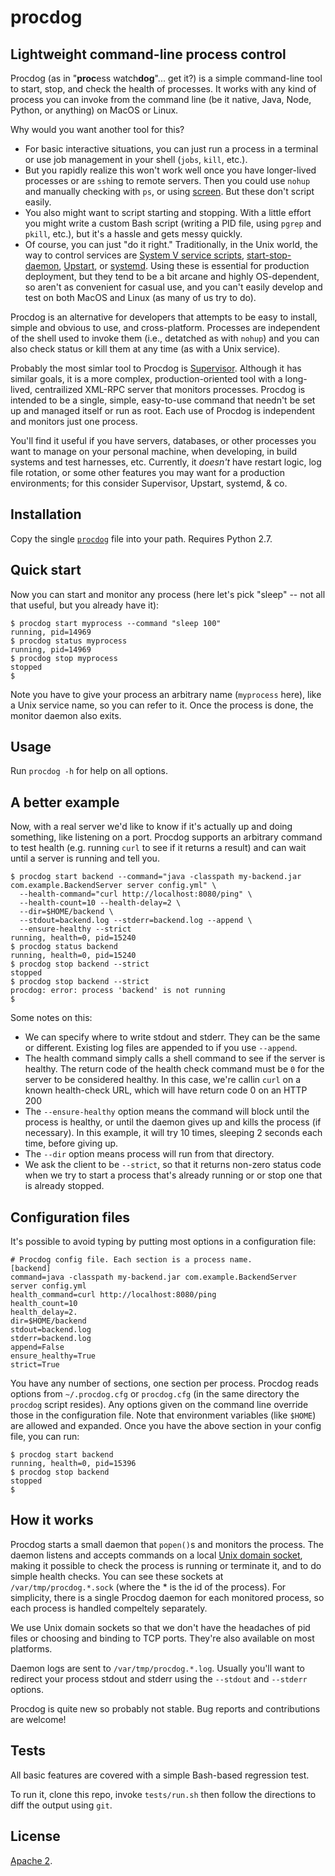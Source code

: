 # procdog

## Lightweight command-line process control

Procdog (as in "**proc**ess watch**dog**"... get it?)
is a simple command-line tool to start, stop, and check the health of
processes. It works with any kind of process you can invoke from the command
line (be it native, Java, Node, Python, or anything) on MacOS or Linux.

Why would you want another tool for this?

- For basic interactive situations, you can just run a process in a terminal
  or use job management in your shell (`jobs`, `kill`, etc.).
- But you rapidly realize this won't work well once you have longer-lived processes
  or are `ssh`ing to remote servers. Then you could use `nohup` and manually
  checking with `ps`, or using [screen](http://en.wikipedia.org/wiki/GNU_Screen).
  But these don't script easily.
- You also might want to script starting and stopping.
  With a little effort you might write a custom Bash script (writing a PID file,
  using `pgrep` and `pkill`, etc.), but it's a hassle and gets messy quickly.
- Of course, you can just "do it right." Traditionally, in the Unix world, the way to
  control services are
  [System V service scripts](http://manpages.ubuntu.com/manpages/trusty/man8/service.8.html),
  [start-stop-daemon](http://manpages.ubuntu.com/manpages/karmic/man8/start-stop-daemon.8.html),
  [Upstart](http://upstart.ubuntu.com/), or
  [systemd](http://www.freedesktop.org/wiki/Software/systemd/).
  Using these is essential for production deployment, but they tend to be a bit arcane
  and highly OS-dependent, so aren't as convenient for casual use, and you can't easily
  develop and test on both MacOS and Linux (as many of us try to do).

Procdog is an alternative for developers that attempts to be easy to install,
simple and obvious to use, and cross-platform. Processes are independent of the
shell used to invoke them (i.e., detatched as with `nohup`) and you can also check
status or kill them at any time (as with a Unix service).

Probably the most simlar tool to Procdog is [Supervisor](https://github.com/Supervisor/supervisor).
Although it has similar goals, it is a more complex, production-oriented tool with a
long-lived, centrailized XML-RPC server that monitors processes. Procdog is intended
to be a single, simple, easy-to-use command that needn't be set up and managed itself
or run as root. Each use of Procdog is independent and monitors just one process.

You'll find it useful if you have servers, databases, or other processes you want
to manage on your personal machine, when developing, in build systems and test
harnesses, etc. Currently, it *doesn't* have restart logic, log file rotation,
or some other features you may want for a production environments; for this
consider Supervisor, Upstart, systemd, & co.


## Installation

Copy the single [`procdog`](https://github.com/jlevy/procdog/blob/master/procdog)
file into your path. Requires Python 2.7.

## Quick start

Now you can start and monitor any process (here let's pick "sleep" -- not all that
useful, but you already have it):

```
$ procdog start myprocess --command "sleep 100"
running, pid=14969
$ procdog status myprocess
running, pid=14969
$ procdog stop myprocess
stopped
$
```

Note you have to give your process an arbitrary name (`myprocess` here), like a Unix
service name, so you can refer to it. Once the process is done, the monitor daemon
also exits.

## Usage

Run `procdog -h` for help on all options.

## A better example

Now, with a real server we'd like to know if it's actually up and doing something,
like listening on a port. Procdog supports an arbitrary command to test health
(e.g. running `curl` to see if it returns a result) and can wait until a server
is running and tell you.

```
$ procdog start backend --command="java -classpath my-backend.jar com.example.BackendServer server config.yml" \
  --health-command="curl http://localhost:8080/ping" \
  --health-count=10 --health-delay=2 \
  --dir=$HOME/backend \
  --stdout=backend.log --stderr=backend.log --append \
  --ensure-healthy --strict
running, health=0, pid=15240
$ procdog status backend
running, health=0, pid=15240
$ procdog stop backend --strict
stopped
$ procdog stop backend --strict
procdog: error: process 'backend' is not running
$
```

Some notes on this:

- We can specify where to write stdout and stderr. They can be the same or different.
  Existing log files are appended to if you use `--append`.
- The health command simply calls a shell command to see if the server is healthy.
  The return code of the health check command must be `0` for the server to be considered
  healthy. In this case, we're callin `curl` on a known health-check URL, which will have
  return code 0 on an HTTP 200 
- The `--ensure-healthy` option means the command will block until the process is healthy,
  or until the daemon gives up and kills the process (if necessary). In this example,
  it will try 10 times, sleeping 2 seconds each time, before giving up.
- The `--dir` option means process will run from that directory.
- We ask the client to be `--strict`, so that it returns non-zero status code when we try to
  start a process that's already running or or stop one that is already stopped.

## Configuration files

It's possible to avoid typing by putting most options in a configuration file:

```
# Procdog config file. Each section is a process name.
[backend]
command=java -classpath my-backend.jar com.example.BackendServer server config.yml
health_command=curl http://localhost:8080/ping
health_count=10
health_delay=2.
dir=$HOME/backend
stdout=backend.log
stderr=backend.log
append=False
ensure_healthy=True
strict=True
```

You have any number of sections, one section per process. Procdog reads options
from `~/.procdog.cfg` or `procdog.cfg` (in the same directory the `procdog`
script resides). Any options given on the command line override those in the
configuration file. Note that environment variables (like `$HOME`) are
allowed and expanded. Once you have the above section in your config file,
you can run:

```
$ procdog start backend
running, health=0, pid=15396
$ procdog stop backend
stopped
$
```

## How it works

Procdog starts a small daemon that `popen()`s and monitors the process.
The daemon listens and accepts commands on a local
[Unix domain socket](http://en.wikipedia.org/wiki/Unix_domain_socket),
making it possible to check the process is running or terminate it, and to do simple
health checks. You can see these sockets at `/var/tmp/procdog.*.sock` (where the * is the
id of the process). For simplicity, there is a single Procdog daemon for each monitored
process, so each process is handled compeltely separately.

We use Unix domain sockets so that we don't have the headaches of pid files or
choosing and binding to TCP ports. They're also available on most platforms.

Daemon logs are sent to `/var/tmp/procdog.*.log`. Usually you'll want to redirect your
process stdout and stderr using the `--stdout` and `--stderr` options.

Procdog is quite new so probably not stable. Bug reports and contributions are welcome!

## Tests

All basic features are covered with a simple Bash-based regression test.

To run it, clone this repo, invoke `tests/run.sh` then follow the directions to diff
the output using `git`.

## License

[Apache 2](https://github.com/jlevy/procdog/blob/master/LICENSE).


